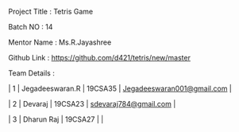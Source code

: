 Project Title : Tetris Game

Batch NO : 14

Mentor Name : Ms.R.Jayashree

Github Link : https://github.com/d421/tetris/new/master

Team Details :

| 1 | Jegadeeswaran.R | 19CSA35 | Jegadeeswaran001@gmail.com |

| 2 | Devaraj | 19CSA23 | sdevaraj784@gmail.com |

| 3 | Dharun Raj | 19CSA27 | |
